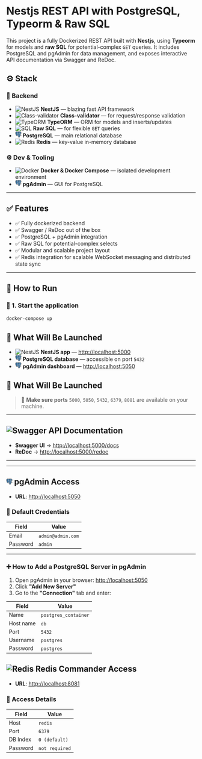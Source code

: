 # Nestjs REST API with PostgreSQL, Typeorm & Raw SQL

This project is a fully Dockerized REST API built with **Nestjs**, using **Typeorm** for models and **raw SQL** for potential-complex `GET` queries. It includes PostgreSQL and pgAdmin for data management, and exposes interactive API documentation via Swagger and ReDoc.

## ⚙️ Stack

### 🧠 Backend

- <img src="https://image.pngaaa.com/758/7692758-middle.png" alt="NestJS" width="16" height="16" /> **NestJS** — blazing fast API framework
- <img src="https://image.pngaaa.com/758/7692758-middle.png" alt="Class-validator" width="16" height="16" /> **Class-validator** — for request/response validation
- <img src="https://avatars.githubusercontent.com/u/20165699?v=4" alt="TypeORM" width="16" /> **TypeORM** — ORM for models and inserts/updates
- <img src="https://w7.pngwing.com/pngs/525/959/png-transparent-microsoft-azure-sql-database-microsoft-sql-server-cloud-computing-text-trademark-logo.png" alt="SQL" width="24" /> **Raw SQL** — for flexible `GET` queries
- <img src="https://raw.githubusercontent.com/github/explore/main/topics/postgresql/postgresql.png" alt="PostgreSQL" width="16" /> **PostgreSQL** — main relational database
- <img src="https://static-00.iconduck.com/assets.00/redis-plain-wordmark-icon-512x511-8n4kzl0q.png" alt="Redis" width="16" /> **Redis** — key-value in-memory database

### ⚙️ Dev & Tooling

- <img src="https://cdn4.iconfinder.com/data/icons/logos-and-brands/512/97_Docker_logo_logos-512.png" alt="Docker" width="16" /> **Docker & Docker Compose** — isolated development environment
- <img src="https://raw.githubusercontent.com/github/explore/main/topics/postgresql/postgresql.png" alt="PostgreSQL" width="16" /> **pgAdmin** — GUI for PostgreSQL

---

## ✅ Features

- ✅ Fully dockerized backend
- ✅ Swagger / ReDoc out of the box
- ✅ PostgreSQL + pgAdmin integration
- ✅ Raw SQL for potential-complex selects
- ✅ Modular and scalable project layout
- ✅ Redis integration for scalable WebSocket messaging and distributed state sync

---

## 🚀 How to Run

### 🔧 1. Start the application

```bash
docker-compose up
```

## 🚀 What Will Be Launched

- <img src="https://image.pngaaa.com/758/7692758-middle.png" alt="NestJS" width="16" height="16" /> **NestJS app** — [http://localhost:5000](http://localhost:5000)
- <img src="https://raw.githubusercontent.com/github/explore/main/topics/postgresql/postgresql.png" alt="PostgreSQL" width="16" /> **PostgreSQL database** — accessible on port `5432`
- <img src="https://raw.githubusercontent.com/github/explore/main/topics/postgresql/postgresql.png" alt="PostgreSQL" width="16" /> **pgAdmin dashboard** — [http://localhost:5050](http://localhost:5050)

## 🚀 What Will Be Launched

> 📌 **Make sure ports** `5000`, `5050`, `5432`, `6379`, `8081` are available on your machine.

---

## <img src="https://static-00.iconduck.com/assets.00/swagger-icon-2048x2048-563qbzey.png" alt="Swagger" width="16" /> API Documentation

- **Swagger UI** → [http://localhost:5000/docs](http://localhost:5000/docs)
- **ReDoc** → [http://localhost:5000/redoc](http://localhost:5000/redoc)

---

---

## <img src="https://raw.githubusercontent.com/github/explore/main/topics/postgresql/postgresql.png" alt="PostgreSQL" width="16" /> pgAdmin Access

- **URL**: [http://localhost:5050](http://localhost:5050)

### 🔐 Default Credentials

| Field    | Value             |
| -------- | ----------------- |
| Email    | `admin@admin.com` |
| Password | `admin`           |

---

### ➕ How to Add a PostgreSQL Server in pgAdmin

1. Open pgAdmin in your browser: [http://localhost:5050](http://localhost:5050)
2. Click **"Add New Server"**
3. Go to the **"Connection"** tab and enter:

| Field     | Value                |
| --------- | -------------------- |
| Name      | `postgres_container` |
| Host name | `db`                 |
| Port      | `5432`               |
| Username  | `postgres`           |
| Password  | `postgres`           |

## <img src="https://static-00.iconduck.com/assets.00/redis-plain-wordmark-icon-512x511-8n4kzl0q.png" alt="Redis" width="16" /> Redis Commander Access

- **URL**: [http://localhost:8081](http://localhost:8081)

### 🔐 Access Details

| Field    | Value          |
| -------- | -------------- |
| Host     | `redis`        |
| Port     | `6379`         |
| DB Index | `0 (default)`  |
| Password | `not required` |
